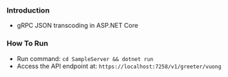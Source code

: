 ### Introduction
- gRPC JSON transcoding in ASP.NET Core

### How To Run
- Run command: `cd SampleServer && dotnet run`
- Access the API endpoint at: `https://localhost:7258/v1/greeter/vuong`